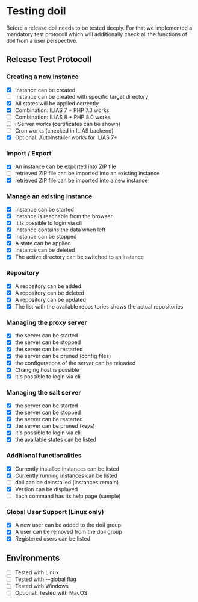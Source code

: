 # Testing doil

Before a release doil needs to be tested deeply. For that we implemented a mandatory test protocoll which will additionally check all the functions of doil from a user perspective.

## Release Test Protocoll

### Creating a new instance

* [x] Instance can be created
* [ ] Instance can be created with specific target directory
* [x] All states will be applied correctly
* [x] Combination: ILIAS 7 + PHP 7.3 works
* [ ] Combination: ILIAS 8 + PHP 8.0 works
* [ ] ilServer works (certificates can be shown)
* [ ] Cron works (checked in ILIAS backend)
* [x] Optional: Autoinstaller works for ILIAS 7+

### Import / Export

* [x] An instance can be exported into ZIP file
* [ ] retrieved ZIP file can be imported into an existing instance
* [x] retrieved ZIP file can be imported into a new instance

### Manage an existing instance

* [x] Instance can be started
* [x] Instance is reachable from the browser
* [x] It is possible to login via cli
* [x] Instance contains the data when left
* [x] Instance can be stopped
* [x] A state can be applied
* [x] Instance can be deleted
* [x] The active directory can be switched to an instance

### Repository

* [x] A repository can be added
* [x] A repository can be deleted
* [x] A repository can be updated
* [x] The list with the available repositories shows the actual repositories

### Managing the proxy server

* [x] the server can be started
* [x] the server can be stopped
* [x] the server can be restarted
* [x] the server can be pruned (config files)
* [x] the configurations of the server can be reloaded
* [x] Changing host is possible
* [x] it's possible to login via cli

### Managing the salt server

* [x] the server can be started
* [x] the server can be stopped
* [x] the server can be restarted
* [x] the server can be pruned (keys)
* [x] it's possible to login via cli
* [x] the available states can be listed

### Additional functionalities

* [x] Currently installed instances can be listed
* [x] Currently running instances can be listed
* [ ] doil can be deinstalled (instances remain)
* [x] Version can be displayed
* [ ] Each command has its help page (sample)

### Global User Support (Linux only)

* [x] A new user can be added to the doil group
* [x] A user can be removed from the doil group
* [x] Registered users can be listed

## Environments

* [ ] Tested with Linux
* [ ] Tested with --global flag
* [ ] Tested with Windows
* [ ] Optional: Tested with MacOS
